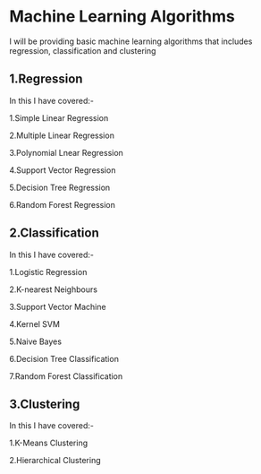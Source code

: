 # Machine Learning Algorithms
I will be providing basic machine learning algorithms that includes regression, classification and clustering

## 1.Regression
In this I have covered:-

1.Simple Linear Regression

2.Multiple Linear Regression

3.Polynomial Lnear Regression

4.Support Vector Regression

5.Decision Tree Regression

6.Random Forest Regression

## 2.Classification
In this I have covered:-

1.Logistic Regression

2.K-nearest Neighbours

3.Support Vector Machine

4.Kernel SVM

5.Naive Bayes

6.Decision Tree Classification

7.Random Forest Classification

## 3.Clustering
In this I have covered:-

1.K-Means Clustering

2.Hierarchical Clustering
